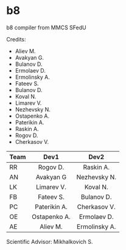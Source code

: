 # b8
b8 compiler from MMCS SFedU


Credits:
- Aliev M.
- Avakyan G.
- Bulanov D.
- Ermolaev D.
- Ermolinsky A.
- Fateev S.
- Bulanov D.
- Koval N.
- Limarev V.
- Nezhevsky N.
- Ostapenko A.
- Paterikin A.
- Raskin A.
- Rogov D.
- Cherkasov V.


| Team          | Dev1          | Dev2           | 
| ------------- |:-------------:| :-------------:| 
| RR            | Rogov D.      | Raskin A.      |
| AN            | Avakyan G     | Nezhevsky N.   |
| LK            | Limarev V.    | Koval N.       |
| FB            | Fateev S.     | Bulanov D.     |
| PC            | Paterikin A.  | Cherkasov V.   |
| OE            | Ostapenko A.  | Ermolaev D.    |
| AE            | Aliev M.      | Ermolinsky A.  |


Scientific Advisor: Mikhalkovich S.
